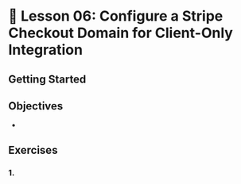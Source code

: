 # 📓 Lesson 06: Configure a Stripe Checkout Domain for Client-Only Integration



## Getting Started



## Objectives
*

## Exercises

### 1.